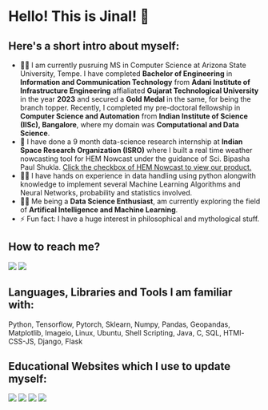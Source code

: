 # Hello! This is Jinal! 👋 

## Here's a short intro about myself:
- :student: I am currently pusruing MS in Computer Science at Arizona State University, Tempe. I have completed <b>Bachelor of Engineering</b> in <b>Information and Communication Technology</b> from <b>Adani Institute of Infrastructure Engineering</b> affialiated <b>Gujarat Technological University</b> in the year <b>2023</b> and secured a <b>Gold Medal</b> in the same, for being the branch topper. Recently, I completed my pre-doctoral fellowship in <b>Computer Science and Automation</b> from <b>Indian Institute of Science (IISc), Bangalore</b>, where my domain was <b>Computational and Data Science</b>. 
- :star2: I have done a 9 month data-science research internship at <b>Indian Space Research Organization (ISRO)</b> where I built a real time weather nowcasting tool for HEM Nowcast under the guidance of Sci. Bipasha Paul Shukla. <a href="https://mosdac.gov.in/heavyrain/">Click the checkbox of HEM Nowcast to view our product.</a>
- :woman_technologist: I have hands on experience in data handling using python alongwith knowledge to implement several Machine Learning Algorithms and Neural Networks, probability and statistics involved.
- :female_detective: Me being a <b>Data Science Enthusiast</b>, am currently exploring the field of <b>Artifical Intelligence and Machine Learning</b>.
- ⚡ Fun fact: I have a huge interest in philosophical and mythological stuff.

## How to reach me?

<a href='https://www.linkedin.com/in/jinal-vyas-8a43991bb/'><img src='https://img.shields.io/badge/LinkedIn-0077B5?style=for-the-badge&logo=linkedin&logoColor=white'></a>
<a href='mailto:jinalvyas.ict19@gmail.com'><img src='https://img.shields.io/badge/Gmail-D14836?style=for-the-badge&logo=gmail&logoColor=white'></a>

## Languages, Libraries and Tools I am familiar with:

Python, Tensorflow, Pytorch, Sklearn, Numpy, Pandas, Geopandas, Matplotlib, Imageio, Linux, Ubuntu, Shell Scripting, Java, C, SQL, HTMl-CSS-JS, Django, Flask

## Educational Websites which I use to update myself:

<img src='https://img.shields.io/badge/Udemy-EC5252?style=for-the-badge&logo=Udemy&logoColor=white'> <img src='https://img.shields.io/badge/Edx-193A3E?style=for-the-badge&logo=edx&logoColor=white'>
<img src='https://img.shields.io/badge/free%20code%20camp-27273D?style=for-the-badge&logo=freecodecamp&logoColor=white'>
<img src='https://img.shields.io/badge/Coursera-0056D2?style=for-the-badge&logo=Coursera&logoColor=white'>
